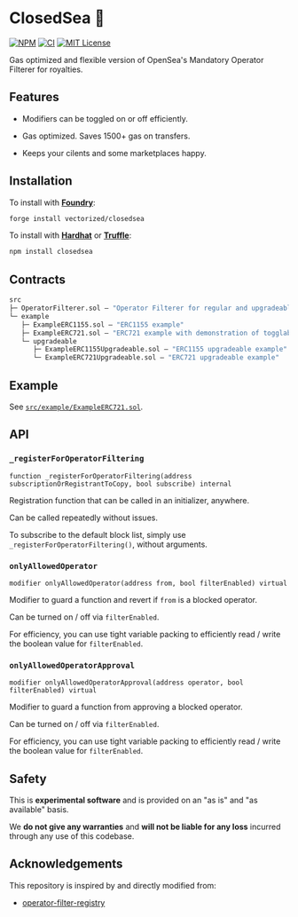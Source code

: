 # ClosedSea 🚪

[![NPM][npm-shield]][npm-url]
[![CI][ci-shield]][ci-url]
[![MIT License][license-shield]][license-url]

Gas optimized and flexible version of OpenSea's Mandatory Operator Filterer for royalties.

## Features

- Modifiers can be toggled on or off efficiently.

- Gas optimized. Saves 1500+ gas on transfers.

- Keeps your cilents and some marketplaces happy.

## Installation

To install with [**Foundry**](https://github.com/gakonst/foundry):

```sh
forge install vectorized/closedsea
```

To install with [**Hardhat**](https://github.com/nomiclabs/hardhat) or [**Truffle**](https://github.com/trufflesuite/truffle):

```sh
npm install closedsea
```

## Contracts

```ml
src
├─ OperatorFilterer.sol — "Operator Filterer for regular and upgradeable contracts"
└─ example
   ├─ ExampleERC1155.sol — "ERC1155 example"
   ├─ ExampleERC721.sol — "ERC721 example with demonstration of togglability"
   └─ upgradeable
      ├─ ExampleERC1155Upgradeable.sol — "ERC1155 upgradeable example"
      └─ ExampleERC721Upgradeable.sol — "ERC721 upgradeable example"
```

## Example

See [`src/example/ExampleERC721.sol`](./src/example/ExampleERC721.sol).

## API

### `_registerForOperatorFiltering`
```solidity 
function _registerForOperatorFiltering(address subscriptionOrRegistrantToCopy, bool subscribe) internal
````
Registration function that can be called in an initializer, anywhere.  

Can be called repeatedly without issues.

To subscribe to the default block list, simply use `_registerForOperatorFiltering()`, without arguments.

### `onlyAllowedOperator`
```solidity
modifier onlyAllowedOperator(address from, bool filterEnabled) virtual
```  
Modifier to guard a function and revert if `from` is a blocked operator.  

Can be turned on / off via `filterEnabled`.

For efficiency, you can use tight variable packing to efficiently read / write the boolean value for `filterEnabled`.

### `onlyAllowedOperatorApproval`
```solidity
modifier onlyAllowedOperatorApproval(address operator, bool filterEnabled) virtual
```  
Modifier to guard a function from approving a blocked operator.  

Can be turned on / off via `filterEnabled`.

For efficiency, you can use tight variable packing to efficiently read / write the boolean value for `filterEnabled`.

## Safety

This is **experimental software** and is provided on an "as is" and "as available" basis.

We **do not give any warranties** and **will not be liable for any loss** incurred through any use of this codebase.

## Acknowledgements

This repository is inspired by and directly modified from:

- [operator-filter-registry](https://github.com/ProjectOpenSea/operator-filter-registry)

[npm-shield]: https://img.shields.io/npm/v/closedsea.svg
[npm-url]: https://www.npmjs.com/package/closedsea

[ci-shield]: https://img.shields.io/github/workflow/status/vectorized/closedsea/ci?label=build
[ci-url]: https://github.com/vectorized/closedsea/actions/workflows/ci.yml

[license-shield]: https://img.shields.io/badge/License-MIT-green.svg
[license-url]: https://github.com/vectorized/closedsea/blob/main/LICENSE.txt
